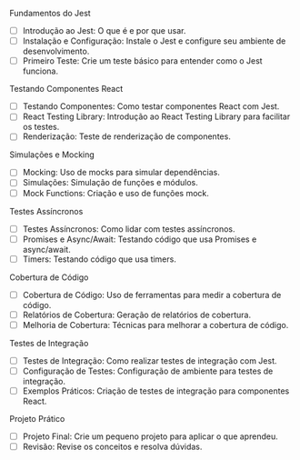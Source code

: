 

Fundamentos do Jest
- [ ] Introdução ao Jest: O que é e por que usar.
- [ ] Instalação e Configuração: Instale o Jest e configure seu ambiente de desenvolvimento.
- [ ] Primeiro Teste: Crie um teste básico para entender como o Jest funciona.

Testando Componentes React
- [ ] Testando Componentes: Como testar componentes React com Jest.
- [ ] React Testing Library: Introdução ao React Testing Library para facilitar os testes.
- [ ] Renderização: Teste de renderização de componentes.

Simulações e Mocking
- [ ] Mocking: Uso de mocks para simular dependências.
- [ ] Simulações: Simulação de funções e módulos.
- [ ] Mock Functions: Criação e uso de funções mock.

Testes Assíncronos
- [ ] Testes Assíncronos: Como lidar com testes assíncronos.
- [ ] Promises e Async/Await: Testando código que usa Promises e async/await.
- [ ] Timers: Testando código que usa timers.

Cobertura de Código
- [ ] Cobertura de Código: Uso de ferramentas para medir a cobertura de código.
- [ ] Relatórios de Cobertura: Geração de relatórios de cobertura.
- [ ] Melhoria de Cobertura: Técnicas para melhorar a cobertura de código.

Testes de Integração
- [ ] Testes de Integração: Como realizar testes de integração com Jest.
- [ ] Configuração de Testes: Configuração de ambiente para testes de integração.
- [ ] Exemplos Práticos: Criação de testes de integração para componentes React.

Projeto Prático
- [ ] Projeto Final: Crie um pequeno projeto para aplicar o que aprendeu.
- [ ] Revisão: Revise os conceitos e resolva dúvidas.
